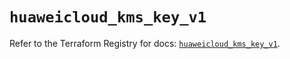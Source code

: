 # `huaweicloud_kms_key_v1`

Refer to the Terraform Registry for docs: [`huaweicloud_kms_key_v1`](https://registry.terraform.io/providers/huaweicloud/huaweicloud/1.71.1/docs/resources/kms_key_v1).

